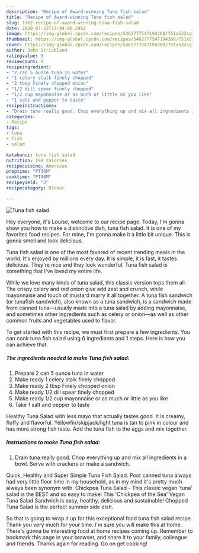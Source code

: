 ```yaml
---
description: "Recipe of Award-winning Tuna fish salad"
title: "Recipe of Award-winning Tuna fish salad"
slug: 1762-recipe-of-award-winning-tuna-fish-salad
date: 2020-07-22T17:44:00.295Z
image: https://img-global.cpcdn.com/recipes/5462777547194368/751x532cq70/tuna-fish-salad-recipe-main-photo.jpg
thumbnail: https://img-global.cpcdn.com/recipes/5462777547194368/751x532cq70/tuna-fish-salad-recipe-main-photo.jpg
cover: https://img-global.cpcdn.com/recipes/5462777547194368/751x532cq70/tuna-fish-salad-recipe-main-photo.jpg
author: John Strickland
ratingvalue: 3
reviewcount: 4
recipeingredient:
- "2 can 5 ounce tuna in water"
- "1 celery stalk finely chopped"
- "2 tbsp Finely chopped onion"
- "1/2 dill spear finely chopped"
- "1/2 cup mayonnaise or as much or little as you like"
- "1 salt and pepper to taste"
recipeinstructions:
- "Drain tuna really good. Chop everything up and mix all ingredients in a bowl. Serve with crackers or make a sandwich."
categories:
- Recipe
tags:
- tuna
- fish
- salad

katakunci: tuna fish salad 
nutrition: 298 calories
recipecuisine: American
preptime: "PT36M"
cooktime: "PT40M"
recipeyield: "3"
recipecategory: Dinner

---
```



![Tuna fish salad](https://img-global.cpcdn.com/recipes/5462777547194368/751x532cq70/tuna-fish-salad-recipe-main-photo.jpg)

Hey everyone, it's Louise, welcome to our recipe page. Today, I'm gonna show you how to make a distinctive dish, tuna fish salad. It is one of my favorites food recipes. For mine, I'm gonna make it a little bit unique. This is gonna smell and look delicious.

Tuna fish salad is one of the most favored of recent trending meals in the world. It's enjoyed by millions every day. It is simple, it is fast, it tastes delicious. They're nice and they look wonderful. Tuna fish salad is something that I've loved my entire life.

While we love many kinds of tuna salad, this classic version tops them all. The crispy celery and red onion give add zest and crunch, while mayonnaise and touch of mustard marry it all together. A tuna fish sandwich (or tunafish sandwich), also known as a tuna sandwich, is a sandwich made from canned tuna—usually made into a tuna salad by adding mayonnaise, and sometimes other ingredients such as celery or onion—as well as other common fruits and vegetables used to flavor.


To get started with this recipe, we must first prepare a few ingredients. You can cook tuna fish salad using 6 ingredients and 1 steps. Here is how you can achieve that.

<!--inarticleads1-->

##### The ingredients needed to make Tuna fish salad:

1. Prepare 2 can 5 ounce tuna in water
1. Make ready 1 celery stalk finely chopped
1. Make ready 2 tbsp Finely chopped onion
1. Make ready 1/2 dill spear finely chopped
1. Make ready 1/2 cup mayonnaise or as much or little as you like
1. Take 1 salt and pepper to taste


Healthy Tuna Salad with less mayo that actually tastes good. It is creamy, fluffy and flavorful. Yellowfin/skipjack/light tuna is tan to pink in colour and has more strong fish taste. Add the tuna fish to the eggs and mix together. 

<!--inarticleads2-->

##### Instructions to make Tuna fish salad:

1. Drain tuna really good. Chop everything up and mix all ingredients in a bowl. Serve with crackers or make a sandwich.


Quick, Healthy and Super Simple Tuna Fish Salad. Poor canned tuna always had very little floor time in my household, as in my mind it&#39;s pretty much always been synonym with. Chickpea Tuna Salad - This classic vegan &#39;tuna&#39; salad is the BEST and so easy to make! This &#39;Chickpea of the Sea&#39; Vegan Tuna Salad Sandwich is easy, healthy, delicious and sustainable! Chopped Tuna Salad is the perfect summer side dish. 

So that is going to wrap it up for this exceptional food tuna fish salad recipe. Thank you very much for your time. I'm sure you will make this at home. There's gonna be interesting food at home recipes coming up. Remember to bookmark this page in your browser, and share it to your family, colleague and friends. Thanks again for reading. Go on get cooking!
